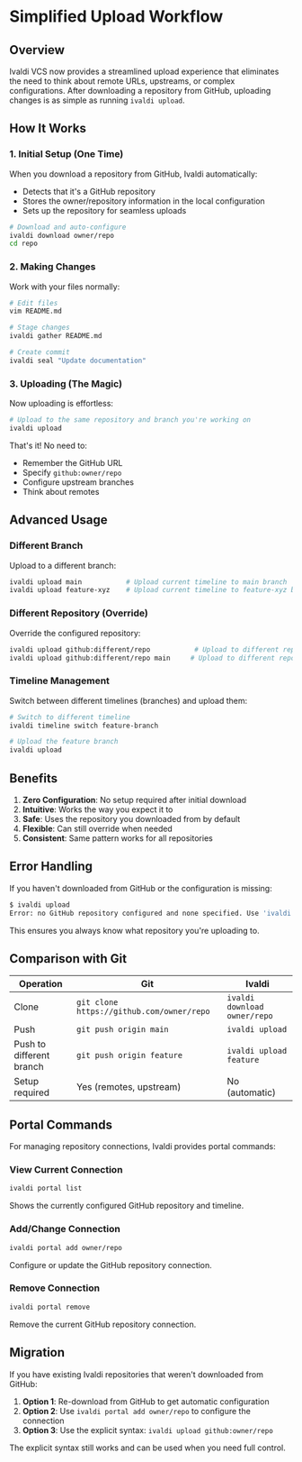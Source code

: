 # Simplified Upload Workflow

## Overview

Ivaldi VCS now provides a streamlined upload experience that eliminates the need to think about remote URLs, upstreams, or complex configurations. After downloading a repository from GitHub, uploading changes is as simple as running `ivaldi upload`.

## How It Works

### 1. Initial Setup (One Time)

When you download a repository from GitHub, Ivaldi automatically:
- Detects that it's a GitHub repository
- Stores the owner/repository information in the local configuration
- Sets up the repository for seamless uploads

```bash
# Download and auto-configure
ivaldi download owner/repo
cd repo
```

### 2. Making Changes

Work with your files normally:
```bash
# Edit files
vim README.md

# Stage changes
ivaldi gather README.md

# Create commit
ivaldi seal "Update documentation"
```

### 3. Uploading (The Magic)

Now uploading is effortless:
```bash
# Upload to the same repository and branch you're working on
ivaldi upload
```

That's it! No need to:
- Remember the GitHub URL
- Specify `github:owner/repo`
- Configure upstream branches
- Think about remotes

## Advanced Usage

### Different Branch

Upload to a different branch:
```bash
ivaldi upload main           # Upload current timeline to main branch
ivaldi upload feature-xyz    # Upload current timeline to feature-xyz branch
```

### Different Repository (Override)

Override the configured repository:
```bash
ivaldi upload github:different/repo           # Upload to different repo, current timeline
ivaldi upload github:different/repo main     # Upload to different repo and branch
```

### Timeline Management

Switch between different timelines (branches) and upload them:
```bash
# Switch to different timeline
ivaldi timeline switch feature-branch

# Upload the feature branch
ivaldi upload
```

## Benefits

1. **Zero Configuration**: No setup required after initial download
2. **Intuitive**: Works the way you expect it to
3. **Safe**: Uses the repository you downloaded from by default
4. **Flexible**: Can still override when needed
5. **Consistent**: Same pattern works for all repositories

## Error Handling

If you haven't downloaded from GitHub or the configuration is missing:
```bash
$ ivaldi upload
Error: no GitHub repository configured and none specified. Use 'ivaldi download' from GitHub first or specify 'github:owner/repo'
```

This ensures you always know what repository you're uploading to.

## Comparison with Git

| Operation | Git | Ivaldi |
|-----------|-----|---------|
| Clone | `git clone https://github.com/owner/repo` | `ivaldi download owner/repo` |
| Push | `git push origin main` | `ivaldi upload` |
| Push to different branch | `git push origin feature` | `ivaldi upload feature` |
| Setup required | Yes (remotes, upstream) | No (automatic) |

## Portal Commands

For managing repository connections, Ivaldi provides portal commands:

### View Current Connection
```bash
ivaldi portal list
```
Shows the currently configured GitHub repository and timeline.

### Add/Change Connection  
```bash
ivaldi portal add owner/repo
```
Configure or update the GitHub repository connection.

### Remove Connection
```bash
ivaldi portal remove
```
Remove the current GitHub repository connection.

## Migration

If you have existing Ivaldi repositories that weren't downloaded from GitHub:

1. **Option 1**: Re-download from GitHub to get automatic configuration
2. **Option 2**: Use `ivaldi portal add owner/repo` to configure the connection
3. **Option 3**: Use the explicit syntax: `ivaldi upload github:owner/repo`

The explicit syntax still works and can be used when you need full control.